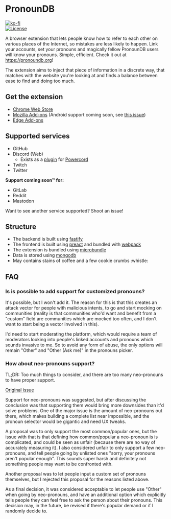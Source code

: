# PronounDB
[![ko-fi](https://www.ko-fi.com/img/githubbutton_sm.svg)](https://ko-fi.com/G2G71TSDF)<br>
[![License](https://img.shields.io/github/license/cyyynthia/pronoundb.org.svg?style=flat-square)](https://github.com/cyyynthia/pronoundb.org/blob/mistress/LICENSE)

A browser extension that lets people know how to refer to each other on various places of the Internet, so mistakes are
less likely to happen. Link your accounts, set your pronouns and magically fellow PronounDB users will know your
pronouns. Simple, efficient. Check it out at https://pronoundb.org!

The extension aims to inject that piece of information in a discrete way, that matches with the website you're looking
at and finds a balance between ease to find and doing too much.

## Get the extension
 - [Chrome Web Store](https://chrome.google.com/webstore/detail/pronoundb/nblkbiljcjfemkfjnhoobnojjgjdmknf)
 - [Mozilla Add-ons](https://addons.mozilla.org/firefox/addon/pronoundb)
 (Android support coming soon, see [this issue](https://github.com/cyyynthia/pronoundb.org/issues/10))
 - [Edge Add-ons](https://microsoftedge.microsoft.com/addons/detail/jbgjogfdlgjohdacngknlohahhaiaodn)

## Supported services
 - GitHub
 - Discord (Web)
   - Exists as a [plugin](https://github.com/cyyynthia/pronoundb-powercord) for [Powercord](https://powercord.dev)
 - Twitch
 - Twitter

**Support coming soon:tm: for:**
 - GitLab
 - Reddit
 - Mastodon

Want to see another service supported? Shoot an issue!

## Structure
 - The backend is built using [fastify](https://fastify.io)
 - The frontend is built using [preact](https://preactjs.com) and bundled with [webpack](https://webpack.js.org)
 - The extension is bundled using [microbundle](https://github.com/developit/microbundle)
 - Data is stored using [mongodb](https://mongodb.com)
 - May contains stains of coffee and a few cookie crumbs :whistle:

## FAQ
### Is is possible to add support for customized pronouns?
It's possible, but I won't add it. The reason for this is that this creates an attack vector for people with malicious
intents, to go and start mocking on communities (reality is that communities who'd want and benefit from a "custom"
field are communities which are mocked too often, and I don't want to start being a vector involved in this).

I'd need to start moderating the platform, which would require a team of moderators looking into people's linked
accounts and pronouns which sounds invasive to me. So to avoid any form of abuse, the only options will remain "Other"
and "Other (Ask me)" in the pronouns picker.

### How about neo-pronouns support?
TL;DR: Too much things to consider, and there are too many neo-pronouns to have proper support.

[Original issue](https://github.com/cyyynthia/pronoundb.org/issues/3)

Support for neo-pronouns was suggested, but after discussing the conclusion was that supporting them would bring more
downsides than it'd solve problems. One of the major issue is the amount of neo-pronouns out there, which makes building
a complete list near impossible, and the pronoun selector would be gigantic and need UX tweaks.

A proposal was to only support the most common/popular ones, but the issue with that is that defining how common/popular
a neo-pronoun is is complicated, and could be seen as unfair (because there are no way of accurately measuring it).
I also considered unfair to only support a few neo-pronouns, and tell people going by unlisted ones "sorry, your
pronouns aren't popular enough". This sounds super harsh and definitely not something people may want to be confronted
with.

Another proposal was to let people input a custom set of pronouns themselves, but I rejected this proposal for the
reasons listed above.

As a final decision, it was considered acceptable to let people use "Other" when going by neo-pronouns, and have an
additional option which explicitly tells people they can feel free to ask the person about their pronouns. This
decision may, in the future, be revised if there's popular demand or if I randomly decide to.
